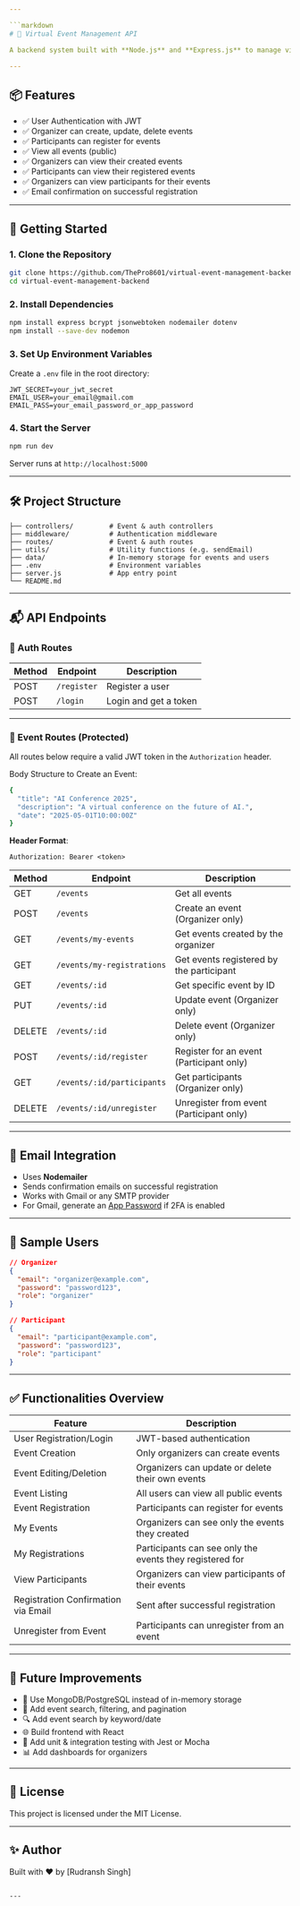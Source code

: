 ```yaml
---

```markdown
# 🎉 Virtual Event Management API

A backend system built with **Node.js** and **Express.js** to manage virtual events. It supports user registration, authentication, role-based access (Organizer & Participant), event creation, registration, and email notifications.

---
```


## 📦 Features

- ✅ User Authentication with JWT
- ✅ Organizer can create, update, delete events
- ✅ Participants can register for events
- ✅ View all events (public)
- ✅ Organizers can view their created events
- ✅ Participants can view their registered events
- ✅ Organizers can view participants for their events
- ✅ Email confirmation on successful registration

---

## 🚀 Getting Started

### 1. Clone the Repository

```bash
git clone https://github.com/ThePro8601/virtual-event-management-backend.git
cd virtual-event-management-backend
```

### 2. Install Dependencies

```bash
npm install express bcrypt jsonwebtoken nodemailer dotenv
npm install --save-dev nodemon

```

### 3. Set Up Environment Variables

Create a `.env` file in the root directory:

```
JWT_SECRET=your_jwt_secret
EMAIL_USER=your_email@gmail.com
EMAIL_PASS=your_email_password_or_app_password
```

### 4. Start the Server

```bash
npm run dev
```

Server runs at `http://localhost:5000`

---

## 🛠️ Project Structure

```
├── controllers/         # Event & auth controllers
├── middleware/          # Authentication middleware
├── routes/              # Event & auth routes
├── utils/               # Utility functions (e.g. sendEmail)
├── data/                # In-memory storage for events and users
├── .env                 # Environment variables
├── server.js            # App entry point
└── README.md
```

---

## 📬 API Endpoints

### 🔐 Auth Routes

| Method | Endpoint     | Description           |
|--------|--------------|-----------------------|
| POST   | `/register`  | Register a user       |
| POST   | `/login`     | Login and get a token |

---

### 📅 Event Routes (Protected)

All routes below require a valid JWT token in the `Authorization` header.

Body Structure to Create an Event:

```bash 
{
  "title": "AI Conference 2025",
  "description": "A virtual conference on the future of AI.",
  "date": "2025-05-01T10:00:00Z"
}
```

**Header Format**:
```
Authorization: Bearer <token>
```

| Method | Endpoint                         | Description                              |
|--------|----------------------------------|------------------------------------------|
| GET    | `/events`                        | Get all events                           |
| POST   | `/events`                        | Create an event (Organizer only)         |
| GET    | `/events/my-events`              | Get events created by the organizer      |
| GET    | `/events/my-registrations`       | Get events registered by the participant |
| GET    | `/events/:id`                    | Get specific event by ID                 |
| PUT    | `/events/:id`                    | Update event (Organizer only)            |
| DELETE | `/events/:id`                    | Delete event (Organizer only)            |
| POST   | `/events/:id/register`           | Register for an event (Participant only) |
| GET    | `/events/:id/participants`       | Get participants (Organizer only)        |
| DELETE | `/events/:id/unregister`         | Unregister from event (Participant only) |

---

## 📧 Email Integration

- Uses **Nodemailer**
- Sends confirmation emails on successful registration
- Works with Gmail or any SMTP provider
- For Gmail, generate an [App Password](https://support.google.com/accounts/answer/185833) if 2FA is enabled

---

## 🧪 Sample Users

```json
// Organizer
{
  "email": "organizer@example.com",
  "password": "password123",
  "role": "organizer"
}

// Participant
{
  "email": "participant@example.com",
  "password": "password123",
  "role": "participant"
}
```

---

## ✅ Functionalities Overview

| Feature                                 | Description                                                                 |
|----------------------------------------|-----------------------------------------------------------------------------|
| User Registration/Login                | JWT-based authentication                                                   |
| Event Creation                         | Only organizers can create events                                          |
| Event Editing/Deletion                 | Organizers can update or delete their own events                           |
| Event Listing                          | All users can view all public events                                       |
| Event Registration                     | Participants can register for events                                       |
| My Events                              | Organizers can see only the events they created                            |
| My Registrations                       | Participants can see only the events they registered for                   |
| View Participants                      | Organizers can view participants of their events                           |
| Registration Confirmation via Email    | Sent after successful registration                                         |
| Unregister from Event                  | Participants can unregister from an event                                  |

---

## 📌 Future Improvements

- 💾 Use MongoDB/PostgreSQL instead of in-memory storage
- 🧠 Add event search, filtering, and pagination
- 🔍 Add event search by keyword/date
- 🌐 Build frontend with React
- 🧪 Add unit & integration testing with Jest or Mocha
- 📊 Add dashboards for organizers

---

## 📄 License

This project is licensed under the MIT License.

---

## ✨ Author

Built with ❤️ by [Rudransh Singh]
```

---